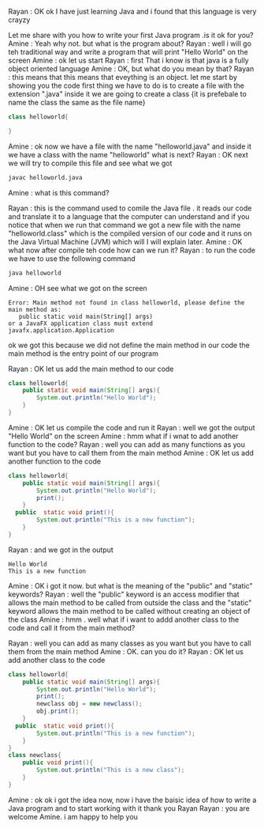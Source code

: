 Rayan : OK ok I have just learning Java and i found that this language is very crayzy


Let me share with you how to write your first Java program .is it ok for you?
Amine : Yeah why not. but what is the program about?
Rayan : well i will go teh traditional way and write a program that will print "Hello World" on the screen
Amine : ok let us start
Rayan : first That i know is that java is a fully object oriented language
Amine : OK, but what do you mean by that?
Rayan : this means that this means that eveything is an object. let me start by showing you the code
first thing we  have to do is to create a file with the extension ".java" inside it we are going  to create a class {it is prefebale to name the class the same as the file name}

```java
class helloworld{

}
```
Amine : ok now we have a file with the name "helloworld.java" and inside it we have a class with the name "helloworld" what is next?
Rayan : OK next we will try to compile this file and see what we got
```bash
javac helloworld.java
```
Amine : what is this command?

Rayan : this is the command used to comile the Java file . it reads our code and translate it to a language that the computer can understand
and if you notice that when we run that command we got a new file with the name "helloworld.class" which is the compiled version of our code 
and it runs on the Java Virtual Machine (JVM) which will I will explain later.
Amine : OK what now after compile teh code how can we run it?
Rayan : to run the code we have to use the following command
```bash
java helloworld
```
Amine : OH see what we got on the screen 
```
Error: Main method not found in class helloworld, please define the main method as:
   public static void main(String[] args)
or a JavaFX application class must extend javafx.application.Application
```
ok we got this because we did not define the main method in our code the main method is the entry point of our program

Rayan : OK let us add the main method to our code
```java
class helloworld{
    public static void main(String[] args){
        System.out.println("Hello World");
    }
}
```
Amine : OK let us compile the code and run it
Rayan : well we got the output "Hello World" on the screen
Amine : hmm what if i wnat to add another function to the code?
Rayan : well you can add as many functions as you want but you have to call them from the main method
Amine : OK let us add another function to the code
```java
class helloworld{
    public static void main(String[] args){
        System.out.println("Hello World");
        print();
    }
  public  static void print(){
        System.out.println("This is a new function");
    }
}
```

Rayan : and we got in the output
```
Hello World
This is a new function
```
Amine : OK i got it now. but what is the meaning of the "public" and "static" keywords?
Rayan : well the "public" keyword is an access modifier that allows the main method to be called from outside the class and the "static" keyword allows the main method to be called without creating an object of the class
Amine : hmm . well what if i want to addd another class to the code and call it from the main method?

Rayan : well you can add as many classes as you want but you have to call them from the main method
Amine : OK. can you do it?
Rayan : OK let us add another class to the code
```java
class helloworld{
    public static void main(String[] args){
        System.out.println("Hello World");
        print();
        newclass obj = new newclass();
        obj.print();
    }
  public  static void print(){
        System.out.println("This is a new function");
    }
}
class newclass{
    public void print(){
        System.out.println("This is a new class");
    }
}
```


Amine : ok ok i got the idea now, now i have the baisic idea of how to write a Java program and to start working with it thank you Rayan
Rayan : you are welcome Amine. i am happy to help you